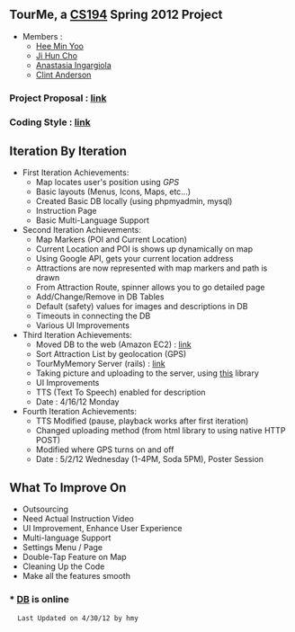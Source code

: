 TourMe, a [CS194][CS194] Spring 2012 Project
--------------------------

* Members :
  - [Hee Min Yoo]
  - [Ji Hun Cho]
  - [Anastasia Ingargiola]
  - [Clint Anderson]


### Project Proposal : [link][link to proposal]


### Coding Style : [link][link to coding style]


Iteration By Iteration
-----------------------

* First Iteration Achievements:
  - Map locates user's position using *GPS*
  - Basic layouts (Menus, Icons, Maps, etc...) 
  - Created Basic DB locally (using phpmyadmin, mysql)
  - Instruction Page
  - Basic Multi-Language Support
* Second Iteration Achievements:
  - Map Markers (POI and Current Location)
  - Current Location and POI is shows up dynamically on map
  - Using Google API, gets your current location address
  - Attractions are now represented with map markers and path is drawn
  - From Attraction Route, spinner allows you to go detailed page
  - Add/Change/Remove in DB Tables
  - Default (safety) values for images and descriptions in DB
  - Timeouts in connecting the DB
  - Various UI Improvements
* Third Iteration Achievements:
  - Moved DB to the web (Amazon EC2) : [link][ec2db]
  - Sort Attraction List by geolocation (GPS)
  - TourMyMemory Server (rails) : [link][TourMyMemory]
  - Taking picture and uploading to the server, using [this][CameraUpload] library
  - UI Improvements
  - TTS (Text To Speech) enabled for description
  - Date : 4/16/12 Monday
* Fourth Iteration Achievements:
  - TTS Modified (pause, playback works after first iteration)
  - Changed uploading method (from html library to using native HTTP POST)
  - Modified where GPS turns on and off
  - Date : 5/2/12 Wednesday (1-4PM, Soda 5PM), Poster Session


What To Improve On
------------------

* Outsourcing
* Need Actual Instruction Video
* UI Improvement, Enhance User Experience
* Multi-language Support
* Settings Menu / Page
* Double-Tap Feature on Map
* Cleaning Up the Code
* Make all the features smooth

### * [DB][ec2db] is online


```
  Last Updated on 4/30/12 by hmy
```

  [Hee Min Yoo]: https://github.com/hmy "GitHub Page"
  [Ji Hun Cho]: https://github.com/creamsoup "GitHub Page"
  [Anastasia Ingargiola]: https://github.com/velvet117 "GitHub Page"
  [Clint Anderson]: https://github.com/clintanderson "GitHub Page"
  [link to proposal]: http://vmphone2.cs.berkeley.edu/cs194-22sp12/projects/TourMe.pdf 
  [link to coding style]: https://github.com/hmy/TourMeReadMe/blob/master/CODINGSTYLE.md
  [CS194]: http://phone.cs.berkeley.edu/dokuwiki/doku.php?id=194-22:sp2012
  [most recent version]: https://github.com/hmy/TourMeReadMe/blob/master/README.md
  [ec2db]: http://ec2-23-20-205-81.compute-1.amazonaws.com/phpmyadmin/ "EC2 DB"
  [webservice]: http://ec2-23-20-205-81.compute-1.amazonaws.com:2222/ "New Web Service"
  [TourMyMemory]: http://ec2-23-20-205-81.compute-1.amazonaws.com:3000/tour_my_memory
  [CameraUpload]: https://github.com/brycecurtis/articles/tree/master/CameraUpload